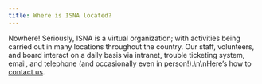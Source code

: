```yaml
---
title: Where is ISNA located?
---
```


Nowhere! Seriously, <span class="caps">ISNA</span> is a virtual organization; with activities being carried out in many locations throughout the country. Our staff, volunteers, and board interact on a daily basis via intranet, trouble ticketing system, email, and telephone (and occasionally even in person!).\n\nHere&#8217;s how to [contact us][1].

 [1]: /about/contact